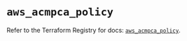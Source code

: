 # `aws_acmpca_policy`

Refer to the Terraform Registry for docs: [`aws_acmpca_policy`](https://registry.terraform.io/providers/hashicorp/aws/5.85.0/docs/resources/acmpca_policy).

